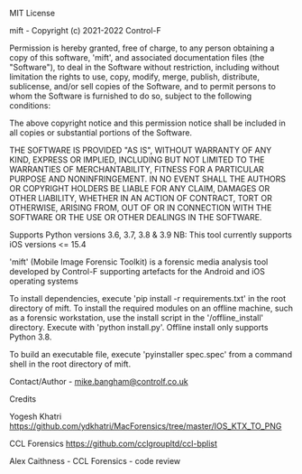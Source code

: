MIT License

mift - Copyright (c) 2021-2022 Control-F

Permission is hereby granted, free of charge, to any person obtaining a copy
of this software, 'mift', and associated documentation files (the "Software"), to deal
in the Software without restriction, including without limitation the rights
to use, copy, modify, merge, publish, distribute, sublicense, and/or sell
copies of the Software, and to permit persons to whom the Software is
furnished to do so, subject to the following conditions:

The above copyright notice and this permission notice shall be included in all
copies or substantial portions of the Software.

THE SOFTWARE IS PROVIDED "AS IS", WITHOUT WARRANTY OF ANY KIND, EXPRESS OR
IMPLIED, INCLUDING BUT NOT LIMITED TO THE WARRANTIES OF MERCHANTABILITY,
FITNESS FOR A PARTICULAR PURPOSE AND NONINFRINGEMENT. IN NO EVENT SHALL THE
AUTHORS OR COPYRIGHT HOLDERS BE LIABLE FOR ANY CLAIM, DAMAGES OR OTHER
LIABILITY, WHETHER IN AN ACTION OF CONTRACT, TORT OR OTHERWISE, ARISING FROM,
OUT OF OR IN CONNECTION WITH THE SOFTWARE OR THE USE OR OTHER DEALINGS IN THE
SOFTWARE.

Supports Python versions 3.6, 3.7, 3.8 & 3.9
NB: This tool currently supports iOS versions <= 15.4

'mift' (Mobile Image Forensic Toolkit) is a forensic media analysis tool 
developed by Control-F supporting artefacts for the Android and iOS operating 
systems

To install dependencies, execute 'pip install -r requirements.txt' in the root
directory of mift. To install the required modules on an offline machine, such
as a forensic workstation, use the install script in the '/offline_install'
directory. Execute with 'python install.py'. Offline install only supports 
Python 3.8.

To build an executable file, execute 'pyinstaller spec.spec' from a command shell 
in the root directory of mift.



Contact/Author - mike.bangham@controlf.co.uk



Credits

Yogesh Khatri
https://github.com/ydkhatri/MacForensics/tree/master/IOS_KTX_TO_PNG

CCL Forensics
https://github.com/cclgroupltd/ccl-bplist

Alex Caithness - CCL Forensics - code review
